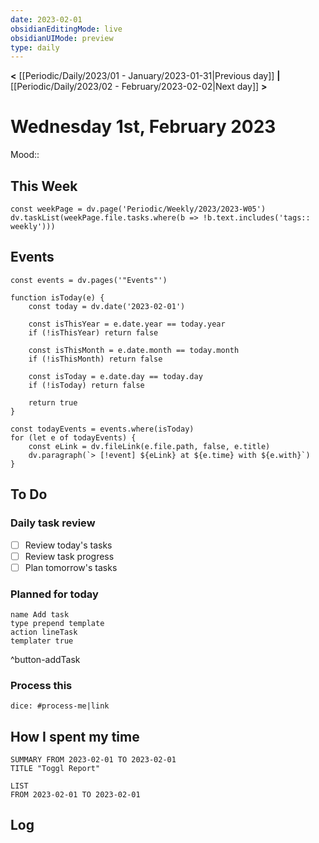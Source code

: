 ```yaml
---
date: 2023-02-01
obsidianEditingMode: live
obsidianUIMode: preview
type: daily
---
```


**<** [[Periodic/Daily/2023/01 - January/2023-01-31|Previous day]] **|** [[Periodic/Daily/2023/02 - February/2023-02-02|Next day]] **>**

# Wednesday 1st, February 2023

Mood:: 

## This Week

```dataviewjs
const weekPage = dv.page('Periodic/Weekly/2023/2023-W05')
dv.taskList(weekPage.file.tasks.where(b => !b.text.includes('tags:: weekly')))
```

## Events

```dataviewjs
const events = dv.pages('"Events"')

function isToday(e) {
	const today = dv.date('2023-02-01')
	
	const isThisYear = e.date.year == today.year
	if (!isThisYear) return false

	const isThisMonth = e.date.month == today.month
	if (!isThisMonth) return false

	const isToday = e.date.day == today.day
	if (!isToday) return false

	return true
}

const todayEvents = events.where(isToday)
for (let e of todayEvents) {
	const eLink = dv.fileLink(e.file.path, false, e.title)
	dv.paragraph(`> [!event] ${eLink} at ${e.time} with ${e.with}`)
}
```

## To Do

### Daily task review
- [ ] Review today's tasks
- [ ] Review task progress
- [ ] Plan tomorrow's tasks

### Planned for today

```button
name Add task
type prepend template
action lineTask
templater true
```
^button-addTask

### Process this
`dice: #process-me|link`

## How I spent my time

```toggl
SUMMARY FROM 2023-02-01 TO 2023-02-01
TITLE "Toggl Report"
```

```toggl
LIST
FROM 2023-02-01 TO 2023-02-01
```

## Log
